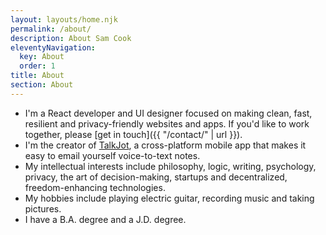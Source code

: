 ```yaml
---
layout: layouts/home.njk
permalink: /about/
description: About Sam Cook
eleventyNavigation:
  key: About
  order: 1
title: About
section: About
---
```


- I'm a React developer and UI designer focused on making clean, fast, resilient and privacy-friendly websites and apps. If you'd like to work together, please [get in touch]({{ "/contact/" | url }}).
- I'm the creator of <a href="https://talkjot.co" target="_blank" rel="noreferrer">TalkJot</a>, a cross-platform mobile app that makes it easy to email yourself voice-to-text notes.
- My intellectual interests include philosophy, logic, writing, psychology, privacy, the art of decision-making, startups and decentralized, freedom-enhancing technologies.
- My hobbies include playing electric guitar, recording music and taking pictures.
- I have a B.A. degree and a J.D. degree.
